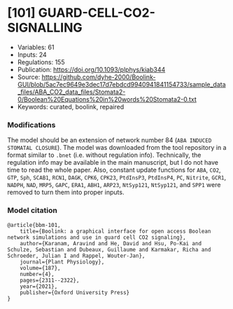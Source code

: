 # \[101\] GUARD-CELL-CO2-SIGNALLING

 - Variables: 61
 - Inputs: 24
 - Regulations: 155
 - Publication: https://doi.org/10.1093/plphys/kiab344
 - Source: https://github.com/dyhe-2000/Boolink-GUI/blob/5ac7ec9649e3dec17d7ebdcd9940941841154733/sample_data_files/ABA_CO2_data_files/Stomata2-0/Boolean%20Equations%20in%20words%20Stomata2-0.txt
 - Keywords: curated, boolink, repaired


### Modifications

The model should be an extension of network number 84 (`ABA INDUCED STOMATAL CLOSURE`). The model was downloaded from the tool repository in a format similar to `.bnet` (i.e. without regulation info). Technically, the regulation info may be available in the main manuscript, but I do not have time to read the whole paper. Also, constant update functions for `ABA`, `CO2`, `GTP`, `Sph`, `SCAB1`, `RCN1`, `DAGK`, `CPK6`, `CPK23`, `PtdInsP3`, `PtdInsP4`, `PC`, `Nitrite`, `GCR1`, `NADPH`, `NAD`, `MRP5`, `GAPC`, `ERA1`, `ABH1`, `ARP23`, `NtSyp121`, `NtSyp121`, and `SPP1` were removed to turn them into proper inputs.

### Model citation

```
@article{bbm-101,
	title={Boolink: a graphical interface for open access Boolean network simulations and use in guard cell CO2 signaling},
	author={Karanam, Aravind and He, David and Hsu, Po-Kai and Schulze, Sebastian and Dubeaux, Guillaume and Karmakar, Richa and Schroeder, Julian I and Rappel, Wouter-Jan},
	journal={Plant Physiology},
	volume={187},
	number={4},
	pages={2311--2322},
	year={2021},
	publisher={Oxford University Press}
}
```

